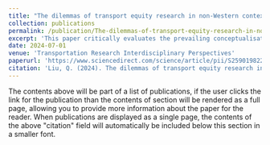 ```yaml
---
title: "The dilemmas of transport equity research in non-Western contexts"
collection: publications
permalink: /publication/The-dilemmas-of-transport-equity-research-in-non-Western-contexts
excerpt: 'This paper critically evaluates the prevailing conceptualisations in transport equity research, emphasising the inadvertent Eurocentrism inherent in many contemporary frameworks. By distinguishing between social equality and social equity, the paper underscores the need for differentiated treatments in varied contexts to truly achieve fairness.'
date: 2024-07-01
venue: 'Transportation Research Interdisciplinary Perspectives'
paperurl: 'https://www.sciencedirect.com/science/article/pii/S259019822400143X'
citation: 'Liu, Q. (2024). The dilemmas of transport equity research in non-Western contexts. Transportation Research Interdisciplinary Perspectives, 26, 101157.'
---
```


The contents above will be part of a list of publications, if the user clicks the link for the publication than the contents of section will be rendered as a full page, allowing you to provide more information about the paper for the reader. When publications are displayed as a single page, the contents of the above "citation" field will automatically be included below this section in a smaller font.
